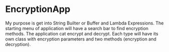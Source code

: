 # EncryptionApp
My purpose is get into String Builter or Buffer and Lambda Expressions.
The starting menu of application will have a search bar to find encryption methods.
The application cat encrypt and decrypt.
Each type will have its own class with encryption parameters and two methods (encryption and decryption). 
